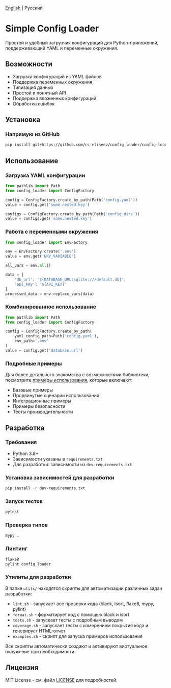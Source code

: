 [English](https://github.com/cs-eliseev/config_loader/blob/master/README.md) | Русский

# Simple Config Loader

Простой и удобный загрузчик конфигураций для Python-приложений, поддерживающий YAML и переменные окружения.

## Возможности

- Загрузка конфигураций из YAML файлов
- Поддержка переменных окружения
- Типизация данных
- Простой и понятный API
- Поддержка вложенных конфигураций
- Обработка ошибок

## Установка

### Напрямую из GitHub

```bash
pip install git+https://github.com/cs-eliseev/config_loader/config-loader.git
```

## Использование

### Загрузка YAML конфигурации

```python
from pathlib import Path
from config_loader import ConfigFactory

config = ConfigFactory.create_by_path(Path('config.yaml'))
value = config.get('some.nested.key')

configs = ConfigFactory.create_by_path(Path('config_dir/'))
value = configs.get('some.nested.key')
```

### Работа с переменными окружения

```python
from config_loader import EnvFactory

env = EnvFactory.create('.env')
value = env.get('ENV_VARIABLE')

all_vars = env.all()

data = {
    'db_url': '${DATABASE_URL:sqlite:///default.db}',
    'api_key': '${API_KEY}'
}
processed_data = env.replace_vars(data)
```

### Комбинированное использование

```python
from pathlib import Path
from config_loader import ConfigFactory

config = ConfigFactory.create_by_path(
    yaml_config_path=Path('config.yaml'),
    env_path='.env'
)
value = config.get('database.url')
```

### Подробные примеры

Для более детального знакомства с возможностями библиотеки, посмотрите [примеры использования](examples/README.md), которые включают:
- Базовые примеры
- Продвинутые сценарии использования
- Интеграционные примеры
- Примеры безопасности
- Тесты производительности

## Разработка

### Требования

- Python 3.8+
- Зависимости указаны в `requirements.txt`
- Для разработки: зависимости из `dev-requirements.txt`

### Установка зависимостей для разработки

```bash
pip install -r dev-requirements.txt
```

### Запуск тестов

```bash
pytest
```

### Проверка типов

```bash
mypy .
```

### Линтинг

```bash
flake8
pylint config_loader
```

### Утилиты для разработки

В папке `utils/` находятся скрипты для автоматизации различных задач разработки:

- `lint.sh` - запускает все проверки кода (black, isort, flake8, mypy, pylint)
- `format.sh` - форматирует код с помощью black и isort
- `tests.sh` - запускает тесты с подробным выводом
- `coverage.sh` - запускает тесты с измерением покрытия кода и генерирует HTML-отчет
- `examples.sh` - скрипт для запуска примеров использования

Все скрипты автоматически создают и активируют виртуальное окружение при необходимости.

## Лицензия

MIT License - см. файл [LICENSE](LICENSE) для подробностей.
